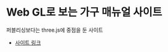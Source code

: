 # Web GL로 보는 가구 매뉴얼 사이트
퍼블리싱보다는 three.js에 중점을 둔 사이트 
* [사이트 링크](https://handeul-kim.github.io/project-manual/)
